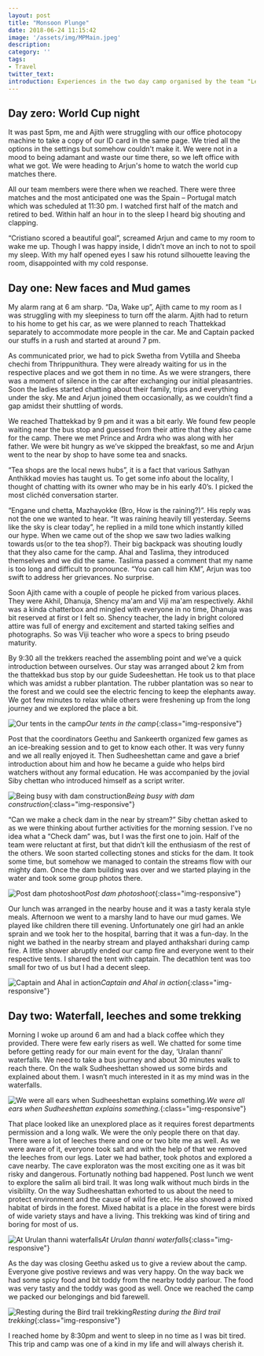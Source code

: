 ```yaml
---
layout: post
title: "Monsoon Plunge"
date: 2018-06-24 11:15:42
image: '/assets/img/MPMain.jpeg'
description:
category: ''
tags:
- Travel
twitter_text:
introduction: Experiences in the two day camp organised by the team "LetusGoforacamp" at Thattekkad Bird Sanctuary.
---
```


## Day zero: World Cup night 

It was past 5pm, me and Ajith were struggling with our office photocopy machine to take a copy of our ID card in the same page. We tried all the options in the settings but somehow couldn't make it. We were not in a mood to being adamant and waste our time there, so we left office with what we got. We were heading to Arjun's home to watch the world cup matches there. 

All our team members were there when we reached. There were three matches and the most anticipated one was the Spain – Portugal match which was scheduled at 11:30 pm. I watched first half of the match and retired to bed. Within half an hour in to the sleep I heard big shouting and clapping. 

“Cristiano scored a beautiful goal”, screamed Arjun and came to my room to wake me up. Though I was happy inside, I didn’t move an inch to not to spoil my sleep. With my half opened eyes I saw his rotund silhouette leaving the room, disappointed with my cold response.

## Day one: New faces and Mud games

My alarm rang at 6 am sharp. “Da, Wake up”, Ajith came to my room as I was struggling with my sleepiness to turn off the alarm.  Ajith had to return to his home to get his car, as we were planned to reach Thattekkad separately to accommodate  more people in the car. Me and Captain packed our stuffs in a rush and  started at around 7 pm. 

As communicated prior, we had to pick Swetha from Vytilla and Sheeba chechi from Thrippunithura. They were already waiting for us in the respective places and we got them in no time.  As we were strangers, there was a moment of silence in the car after exchanging our initial pleasantries. Soon the ladies started chatting about their family, trips and everything under the sky. Me and Arjun joined them occasionally, as we couldn’t find a gap amidst their shuttling of words. 

We reached Thattekkad by 9 pm and it was a bit early. We found few people waiting near the bus stop and guessed from their attire that they also came for the camp. There we met Prince and Ardra who was along with her father. We were bit hungry as we’ve skipped the breakfast, so me and Arjun went to the near by shop to have some tea and snacks. 

“Tea shops are the local news hubs”, it is a fact that various Sathyan Anthikkad movies has taught us. To get some info about the locality, I thought of chatting with its owner who may be in his early 40’s. I picked the most clichéd conversation starter. 

“Engane und chetta, Mazhayokke (Bro, How is the raining?)”. His reply was not the one we wanted to hear. “It was raining heavily till yesterday. Seems like the sky is clear today”, he replied in a mild tone which instantly killed our hype. When we came out of the shop we saw two ladies walking towards us(or to the tea shop?). Their big backpack was shouting loudly that they also came for the camp.  Ahal and Taslima, they introduced themselves and we did the same. Taslima passed a comment that my name is too long and difficult to pronounce. “You can call him KM”, Arjun was too swift to address her grievances. No surprise.  

Soon Ajith came with a couple of people he picked from various places. They were Akhil, Dhanuja, Shency ma'am and Viji ma'am respectively. Akhil was a kinda chatterbox and mingled with everyone in no time, Dhanuja was bit reserved at first or I felt so. Shency teacher, the lady in bright colored attire was full of energy and excitement and started taking selfies and photographs. So was Viji teacher who wore a specs to bring pseudo maturity. 

By 9:30 all the trekkers reached the assembling point and we’ve a quick introduction between ourselves. Our stay was arranged about 2 km from the thattekkad bus stop by our guide Sudeeshettan. He took us to that place which was amidst a rubber plantation. The rubber plantation was so near to the forest and we could see the electric fencing to keep the elephants away. We got few minutes to relax while others were freshening up from the long journey and we explored the place a bit. 

![Our tents in the camp](/assets/img/MP01.jpeg)*Our tents in the camp*{:class="img-responsive"}

Post that the coordinators Geethu and Sankeerth organized few games as an ice-breaking session and to get to know each other. It was very funny and we all really enjoyed it. Then Sudheeshettan came and gave a brief introduction about him and how he became a guide who helps bird watchers without any formal education. He was accompanied by the jovial Siby chettan who introduced himself as a script writer.

![Being busy with dam construction](/assets/img/MP10.jpeg)*Being busy with dam construction*{:class="img-responsive"}

“Can we make a check dam in the near by stream?” Siby chettan asked to as we were thinking about further activities for the morning session. I’ve no idea what a “Check dam” was, but I was the first one to join. Half of the team were reluctant at first, but that didn’t kill the enthusiasm of the rest of the others. We soon started collecting stones and sticks for the dam. It took some time, but somehow we managed to contain the streams flow with our mighty dam. Once the dam building was over and we started playing in the water and took some group photos there.
	
![Post dam photoshoot](/assets/img/MP02.jpeg)*Post dam photoshoot*{:class="img-responsive"}

Our lunch was arranged in the nearby house and it was a tasty kerala style meals. Afternoon we went to a marshy land to have our mud games. We played like children there till evening. Unfortunately one girl had an ankle sprain and we took her to the hospital, barring that it was a fun-day. In the night we bathed in the nearby stream and played anthakshari during camp fire. A little shower abruptly ended our camp fire and everyone went to their respective tents. I shared the tent with captain. The decathlon tent was too small for two of us but I had a decent sleep. 

![Captain and Ahal in action](/assets/img/MP05.jpeg)*Captain and Ahal in action*{:class="img-responsive"}

## Day two: Waterfall, leeches and some trekking

Morning I woke up around 6 am and had a black coffee which they provided. There were few early risers as well. We chatted for some time before getting ready for our main event for the day, ‘Uralan thanni’ waterfalls. We need to take a bus journey and about 30 minutes walk to reach there. On the walk Sudheeshettan showed us some birds and explained about them. I wasn’t much interested in it as my mind was in the waterfalls. 

![We were all ears when Sudheeshettan explains something.](/assets/img/MP03.jpeg)*We were all ears when Sudheeshettan explains something.*{:class="img-responsive"}

That place looked like an unexplored place as it requires forest departments permission and a long walk. We were the only people there on that day. There were a lot of leeches there and one or two bite me as well. As we were aware of it, everyone took salt and with the help of that we removed the leeches from our legs. Later we had bather, took photos and explored a cave nearby. The cave exploraton was the most exciting one as it was bit risky and dangerous. Fortunatly nothing bad happened. Post lunch we went to explore the salim ali bird trail. It was long walk without much birds in the visiblilty. On the way Sudheeshattan exhorted to us about the need to protect environment and the cause of wild fire etc. He also showed a mixed habitat of birds in the forest. Mixed habitat is a place in the forest were birds of wide variety stays and have a living. This trekking was kind of tiring and boring for most of us. 

![At Urulan thanni waterfalls](/assets/img/MP07.jpeg)*At Urulan thanni waterfalls*{:class="img-responsive"}

As the day was closing Geethu asked us to give a review about the camp. Everyone give postive reviews and was very happy. On the way back we had some spicy food and bit toddy from  the nearby toddy parlour. The food was very tasty and the toddy was good as well. Once we reached the camp we packed our belongings and bid farewell. 

![Resting during the Bird trail trekking](/assets/img/MP09.jpeg)*Resting during the Bird trail trekking*{:class="img-responsive"}

I reached home by 8:30pm and went to sleep in no time as I was bit tired. This trip and camp was one of a kind in my life and will always cherish it.